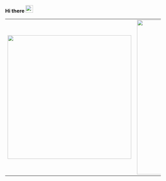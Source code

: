 ### Hi there <img src="https://github.com/TheDudeThatCode/TheDudeThatCode/blob/master/Assets/Hi.gif" width="24px"> 

<center>
  <table>
    <tr>
        <td><img width="400px" align="left" src="https://github-readme-stats.vercel.app/api/top-langs/?username=kennedytedesco&hide=html&layout=compact" /></td>
        <td><img width="500px" align="left" src="https://github-readme-stats.vercel.app/api?username=kennedytedesco&count_private=true"/></td>
    </tr>   
  </table>
</center> 
